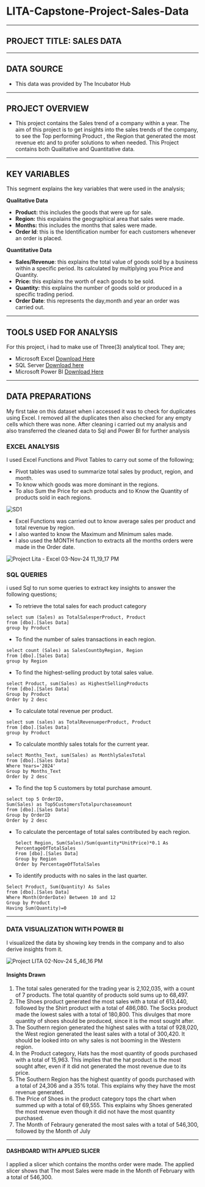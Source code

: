 # LITA-Capstone-Project-Sales-Data
---
## PROJECT TITLE: SALES DATA
---
## DATA SOURCE
- This data was provided by The Incubator Hub
---
## PROJECT OVERVIEW
- This project contains the Sales trend of a company within a year. The aim of this project is to get insights into the sales trends of the company, to see the Top performing Product , the Region that generated the most revenue etc and to profer solutions to when needed. This Project contains both Qualitative and Quantitative data.
---
## KEY VARIABLES
This segment explains the key variables that were used in the analysis;

**Qualitative Data** 
-  **Product:** this includes the goods that were up for sale.
-  **Region:** this expalains the geographical area that sales were made.
-  **Months:** this includes the months that sales were made.
-  **Order Id**: this is the Identification number for each customers whenever an order is placed.

  **Quantitative Data**
-  **Sales/Revenue**: this explains the total value of goods sold by a business within a specific period. Its calculated by multiplying you Price and Quantity.
- **Price:** this explains the worth of each goods to be sold.
-  **Quantity:** this explains the number of goods sold or produced in a specific trading period.
-  **Order Date**: this represents the day,month and year an order was carried out.
---
## TOOLS USED FOR ANALYSIS
For this project, i had to make use of Three(3) analytical tool. They are;
-  Microsoft Excel [Download Here](https://www.microsoft.com/en-us/microsoft-365) 
-  SQL Server [Download here](https://www.microsoft.com/en-us/sql-server/sql-server-downloads)
-  Microsoft Power BI [Download Here](https://www.microsoft.com/en-us/power-bi) 
--- 
## DATA PREPARATIONS
My first take on this dataset when i accessed it was to check for duplicates using Excel. I removed all the duplicates then also checked for any empty cells which there was none. After cleaning i carried out my analysis and also transferred the cleaned data to Sql and Power BI for further analysis
### EXCEL ANALYSIS
I used Excel Functions and Pivot Tables to carry out some of the following;
- Pivot tables was used to summarize total sales by product, region, and month.
- To know which goods was more dominant in the regions.
- To also Sum the Price for each products and to Know the Quantity of products sold in each regions.

![SD1](https://github.com/user-attachments/assets/828525d3-557e-4a35-9a4c-2a41bd35917e)

-  Excel Functions was carried out to know  average sales per product and total revenue by region.
-  I also wanted to know the Maximum and Minimum sales made.
-  I also used the MONTH function to extracts all the months orders were made in the Order date.

  ![Project Lita - Excel 03-Nov-24 11_19_17 PM](https://github.com/user-attachments/assets/07961e5c-91f1-448d-a97a-b2b8d17a525c)

### SQL QUERIES
i used Sql to run some queries to extract key insights to answer the following questions;
-  To retrieve the total sales for each product category
``` 
select sum (Sales) as TotalSalesperProduct, Product
from [dbo].[Sales Data]
group by Product
```
- To find the number of sales transactions in each region.
```
select count (Sales) as SalesCountbyRegion, Region
from [dbo].[Sales Data]
group by Region
```
- To find the highest-selling product by total sales value.
```
select Product, sum(Sales) as HighestSellingProducts
from [dbo].[Sales Data]
Group by Product
Order by 2 desc
```
- To calculate total revenue per product.
```
select sum (sales) as TotalRevenueperProduct, Product
from [dbo].[Sales Data]
group by Product
```
- To calculate monthly sales totals for the current year.
```
select Months_Text, sum(Sales) as MonthlySalesTotal
from [dbo].[Sales Data]
Where Years='2024'
Group by Months_Text 
Order by 2 desc
```
- To find the top 5 customers by total purchase amount.
```
select top 5 OrderID,
Sum(Sales) as Top5CustomersTotalpurchaseamount
from [dbo].[Sales Data]
Group by OrderID
Order by 2 desc
```
- To calculate the percentage of total sales contributed by each region.
  ```
  Select Region, Sum(Sales)/Sum(quantity*UnitPrice)*0.1 As PercentageOfTotalSales
  From [dbo].[Sales Data]
  Group by Region
  Order by PercentageOfTotalSales
  ```
- To identify products with no sales in the last quarter.
```
Select Product, Sum(Quantity) As Sales
from [dbo].[Sales Data]
Where Month(OrderDate) Between 10 and 12
Group by Product
Having Sum(Quantity)=0
```
---
### DATA VISUALIZATION WITH POWER BI
I visualized the data by showing key trends in the company and to also derive insights from it.

![Project LITA 02-Nov-24 5_46_16 PM](https://github.com/user-attachments/assets/3180056d-3382-4c7e-97b7-9e08b703f633)

#### Insights Drawn
1. The total sales generated for the trading year is 2,102,035, with a count of 7 products. The total quantity of products sold sums up to 68,497.
2. The Shoes product generated the most sales with a total of 613,440, followed by the Shirt product with a total of 486,080. The Socks product made the lowest sales with a total of 180,800. This divulges that more quantity of shoes should be produced, since it is the most sought after.
3. The Southern region generated the highest sales with a total of 928,020, the West region generated the least sales with a total of 300,420. It should be looked into on why sales is not booming in the Western region.
4. In the Product category, Hats has the most quantity of goods purchased with a total of 15,963. This implies that the hat product is the most sought after, even if it did not generated the most revenue due to its price.
5. The Southern Region has the highest quantity of goods purchased with a total of 24,306 and a 35% total. This explains why they have the most revenue generated.
6. The Price of Shoes in the product category tops the chart when summed up with a total of 69,555. This explains why Shoes generated the most revenue even though it did not have the most quantity purchased.
7. The Month of Febraury generated the most sales with a total of 546,300, followed by the Month of July
---
#### DASHBOARD WITH APPLIED SLICER
I applied a slicer which contains the months order were made. The applied slicer shows that The most Sales were made in the Month of February with a total of 546,300. 


